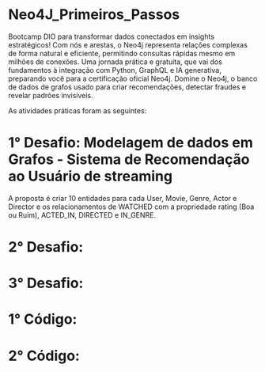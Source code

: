 # Neo4J_Primeiros_Passos
Bootcamp DIO para transformar dados conectados em insights estratégicos!
Com nós e arestas, o Neo4j representa relações complexas de forma natural e eficiente, permitindo consultas rápidas mesmo em milhões de conexões.
Uma jornada prática e gratuita, que vai dos fundamentos à integração com Python, GraphQL e IA generativa, preparando você para a certificação oficial Neo4j.
Domine o Neo4j, o banco de dados de grafos usado para criar recomendações, detectar fraudes e revelar padrões invisíveis.

As atividades práticas foram as seguintes: 
# 1° Desafio: Modelagem de dados em Grafos - Sistema de Recomendação ao Usuário de streaming  
A proposta é criar 10 entidades para cada User, Movie, Genre, Actor e Director e os relacionamentos de WATCHED com a propriedade rating (Boa ou Ruim),  ACTED_IN,  DIRECTED e  IN_GENRE. 

# 2° Desafio:

# 3° Desafio:

# 1° Código:

# 2° Código: 